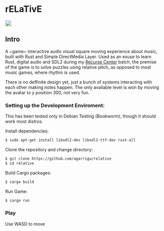 
# rELaTivE

<a href='http://www.recurse.com' title='Made with love at the Recurse Center'><img src='https://cloud.githubusercontent.com/assets/2883345/11325206/336ea5f4-9150-11e5-9e90-d86ad31993d8.png' height='20px'/></a>

## Intro

A ~game~ interactive audio visual square moving experience about music,
built with Rust and Simple DirectMedia Layer.
Used as an exuse to learn Rust, digital audio and SDL2 during my
[Recurse Center](https://www.recurse.com) batch,
the premise of the game is to solve puzzles using relative pitch,
as opposed to most music games, where rhythm is used.

There is no deffinite design yet, just a bunch of systems interacting with each
other making notes happen.
The only available level is won by moving the avatar to y position 300,
not very fun.


### Setting up the Development Enviroment:

This has been tested only in Debian Testing (Bookworm), though it should work
most distros.

Install dependencies:

```sh
$ sudo apt-get install libsdl2-dev libsdl2-ttf-dev rust-all
```

Clone the repository and change directory:

```sh
$ git clone https://github.com/agarrigu/relative
$ cd relative
```

Build Cargo packages:

```sh
$ cargo build
```

Run Game:

```sh
$ cargo run
```

### Play

Use WASD to move
